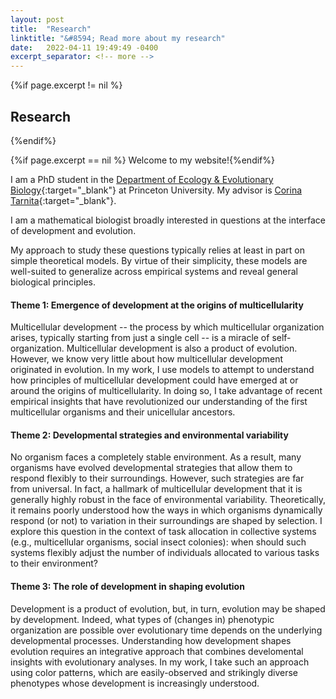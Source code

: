 ```yaml
---
layout: post
title:  "Research"
linktitle: "&#8594; Read more about my research"
date:   2022-04-11 19:49:49 -0400
excerpt_separator: <!-- more -->
---
```



{%if page.excerpt != nil %}
## Research
{%endif%}

{%if page.excerpt == nil %}
Welcome to my website!{%endif%}

I am a PhD student in the [Department of Ecology & Evolutionary Biology][eeb]{:target="_blank"} at Princeton University. My advisor is [Corina Tarnita][corina]{:target="_blank"}.

I am a mathematical biologist broadly interested in questions at the interface of development and evolution.

<!-- more -->

My approach to study these questions typically relies at least in part on simple theoretical models. 
By virtue of their simplicity, these models are well-suited to generalize across empirical systems and reveal general biological principles. 

#### Theme 1: Emergence of development at the origins of multicellularity

Multicellular development -- the process by which multicellular organization arises, typically starting from just a single cell -- is a miracle of self-organization. 
Multicellular development is also a product of evolution. However, we know very little about how multicellular development originated in evolution. In my work, I use models to attempt to understand how 
principles of multicellular development could have emerged at or around the origins of multicellularity. In doing so, I take advantage of recent empirical insights that have 
revolutionized our understanding of the first multicellular organisms and their unicellular ancestors.

#### Theme 2: Developmental strategies and environmental variability

No organism faces a completely stable environment. As a result, many organisms have evolved developmental strategies that allow them to respond flexibly to their surroundings. 
However, such strategies are far from universal. In fact, a hallmark of multicellular development that it is generally highly robust in the face of environmental variability. 
Theoretically, it remains poorly understood how the ways in which organisms dynamically respond (or not) to variation in their surroundings are shaped by selection.
I explore this question in the context of task allocation in collective systems (e.g., multicellular organisms, social insect colonies): when should such systems flexibly adjust the number of individuals allocated 
to various tasks to their environment?


#### Theme 3: The role of development in shaping evolution

Development is a product of evolution, but, in turn, evolution may be shaped by development. Indeed, what types of (changes in) phenotypic organization are possible over evolutionary time 
depends on the underlying developmental processes. Understanding how development shapes evolution requires an integrative approach that combines develomental insights with evolutionary analyses.
In my work, I take such an approach using color patterns, which are easily-observed and strikingly diverse phenotypes whose development is increasingly understood.



[corina]: https://scholar.princeton.edu/ctarnita
[eeb]: https://eeb.princeton.edu
